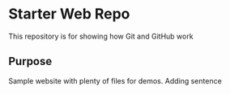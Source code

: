 # Starter Web Repo

This repository is for showing how Git and GitHub work

## Purpose

Sample website with plenty of files for demos. Adding sentence